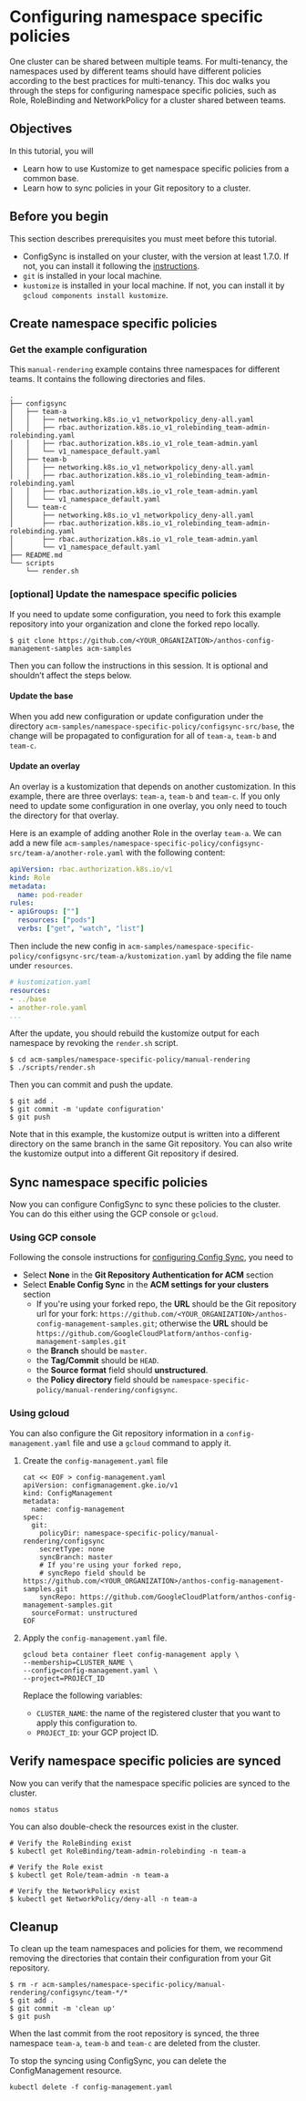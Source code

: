 # Configuring namespace specific policies

One cluster can be shared between multiple teams. For multi-tenancy, the namespaces used by different teams should have different policies according to the best practices for multi-tenancy. This doc walks you through the steps for configuring namespace specific policies, such as Role, RoleBinding and NetworkPolicy for a cluster shared between teams.

## Objectives
In this tutorial, you will
- Learn how to use Kustomize to get namespace specific policies from a common base.
- Learn how to sync policies in your Git repository to a cluster.

## Before you begin
This section describes prerequisites you must meet before this tutorial.
- ConfigSync is installed on your cluster, with the version at least 1.7.0. If not, you can install
  it following the [instructions](https://cloud.google.com/anthos-config-management/docs/how-to/installing-config-sync).
- `git` is installed in your local machine.
- `kustomize` is installed in your local machine. If not, you can install it by `gcloud components install kustomize`.

## Create namespace specific policies

### Get the example configuration
This `manual-rendering` example contains three namespaces for different teams. It contains the following directories and files.
```
.
├── configsync
│   ├── team-a
│   │   ├── networking.k8s.io_v1_networkpolicy_deny-all.yaml
│   │   ├── rbac.authorization.k8s.io_v1_rolebinding_team-admin-rolebinding.yaml
│   │   ├── rbac.authorization.k8s.io_v1_role_team-admin.yaml
│   │   └── v1_namespace_default.yaml
│   ├── team-b
│   │   ├── networking.k8s.io_v1_networkpolicy_deny-all.yaml
│   │   ├── rbac.authorization.k8s.io_v1_rolebinding_team-admin-rolebinding.yaml
│   │   ├── rbac.authorization.k8s.io_v1_role_team-admin.yaml
│   │   └── v1_namespace_default.yaml
│   └── team-c
│       ├── networking.k8s.io_v1_networkpolicy_deny-all.yaml
│       ├── rbac.authorization.k8s.io_v1_rolebinding_team-admin-rolebinding.yaml
│       ├── rbac.authorization.k8s.io_v1_role_team-admin.yaml
│       └── v1_namespace_default.yaml
├── README.md
└── scripts
    └── render.sh
```


### [optional] Update the namespace specific policies
If you need to update some configuration, you need to fork this example repository into your organization
and clone the forked repo locally.

```
$ git clone https://github.com/<YOUR_ORGANIZATION>/anthos-config-management-samples acm-samples
```

Then you can follow the instructions in this session. It is optional and shouldn’t affect the steps below.
#### Update the base
When you add new configuration or update configuration under the directory `acm-samples/namespace-specific-policy/configsync-src/base`, the change will be propagated to configuration for all of `team-a`, `team-b` and `team-c`.
#### Update an overlay
An overlay is a kustomization that depends on another customization.
In this example, there are three overlays: `team-a`, `team-b`
and `team-c`. If you only need to update some configuration in
one overlay, you only need to touch the directory for that overlay.

Here is an example of adding another Role in the overlay `team-a`.
We can add a new file
`acm-samples/namespace-specific-policy/configsync-src/team-a/another-role.yaml`
with the following content:

```yaml
apiVersion: rbac.authorization.k8s.io/v1
kind: Role
metadata:
  name: pod-reader
rules:
- apiGroups: [""]
  resources: ["pods"]
  verbs: ["get", "watch", "list"]
```
Then include the new config in
`acm-samples/namespace-specific-policy/configsync-src/team-a/kustomization.yaml`
by adding the file name under `resources`.

```yaml
# kustomization.yaml
resources:
- ../base
- another-role.yaml
...
```

After the update, you should rebuild the kustomize output for each namespace by revoking the `render.sh` script.
```
$ cd acm-samples/namespace-specific-policy/manual-rendering
$ ./scripts/render.sh
```

Then you can commit and push the update.

```
$ git add .
$ git commit -m 'update configuration'
$ git push
```

Note that in this example, the kustomize output is written into a different
directory on the same branch in the same Git repository. You can also write
the kustomize output into a different Git repository if desired.

## Sync namespace specific policies

Now you can configure ConfigSync to sync these policies to the cluster.
You can do this either using the GCP console or `gcloud`.

### Using GCP console

Following the console instructions for
[configuring Config Sync](https://cloud.google.com/anthos-config-management/docs/how-to/installing-config-sync),
you need to

- Select **None** in the **Git Repository Authentication for ACM** section
- Select **Enable Config Sync** in the **ACM settings for your clusters** section
   - If you're using your forked repo, the **URL** should be the Git repository url for your fork: `https://github.com/<YOUR_ORGANIZATION>/anthos-config-management-samples.git`; otherwise the **URL** should be `https://github.com/GoogleCloudPlatform/anthos-config-management-samples.git`
   - the **Branch** should be `master`.
   - the **Tag/Commit** should be `HEAD`.
   - the **Source format** field should **unstructured**.
   - the **Policy directory** field should be `namespace-specific-policy/manual-rendering/configsync`.

### Using gcloud

You can also configure the Git repository information in a
`config-management.yaml` file and use a `gcloud` command to apply it.

1. Create the `config-management.yaml` file

   ```
   cat << EOF > config-management.yaml
   apiVersion: configmanagement.gke.io/v1
   kind: ConfigManagement
   metadata:
     name: config-management
   spec:
     git:
       policyDir: namespace-specific-policy/manual-rendering/configsync
       secretType: none
       syncBranch: master
       # If you're using your forked repo,
       # syncRepo field should be https://github.com/<YOUR_ORGANIZATION>/anthos-config-management-samples.git
       syncRepo: https://github.com/GoogleCloudPlatform/anthos-config-management-samples.git
     sourceFormat: unstructured
   EOF
   ```

1. Apply the `config-management.yaml` file.

   ```
   gcloud beta container fleet config-management apply \
   --membership=CLUSTER_NAME \
   --config=config-management.yaml \
   --project=PROJECT_ID
   ```

   Replace the following variables:
   - `CLUSTER_NAME`: the name of the registered cluster that you want to apply
     this configuration to.
   - `PROJECT_ID`: your GCP project ID.

## Verify namespace specific policies are synced
Now you can verify that the namespace specific policies are synced to the cluster.

```
nomos status
```

You can also double-check the resources exist in the cluster.

```
# Verify the RoleBinding exist
$ kubectl get RoleBinding/team-admin-rolebinding -n team-a

# Verify the Role exist
$ kubectl get Role/team-admin -n team-a

# Verify the NetworkPolicy exist
$ kubectl get NetworkPolicy/deny-all -n team-a
```


## Cleanup
To clean up the team namespaces and policies for them, we recommend removing the directories that contain their configuration from your Git repository.

```
$ rm -r acm-samples/namespace-specific-policy/manual-rendering/configsync/team-*/*
$ git add .
$ git commit -m 'clean up'
$ git push
```

When the last commit from the root repository is synced, the three namespace `team-a`, `team-b` and `team-c` are deleted from the cluster.

To stop the syncing using ConfigSync, you can delete the ConfigManagement
resource.

```
kubectl delete -f config-management.yaml
```
